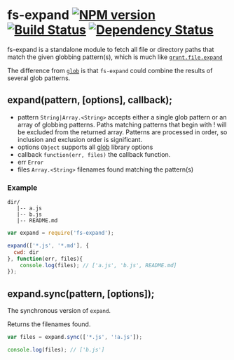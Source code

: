 # fs-expand [![NPM version](https://badge.fury.io/js/fs-expand.png)](http://badge.fury.io/js/fs-expand) [![Build Status](https://travis-ci.org/kaelzhang/node-fs-expand.png?branch=master)](https://travis-ci.org/kaelzhang/node-fs-expand) [![Dependency Status](https://gemnasium.com/kaelzhang/node-fs-expand.png)](https://gemnasium.com/kaelzhang/node-fs-expand)

fs-expand is a standalone module to fetch all file or directory paths that match the given globbing pattern(s), which is much like [`grunt.file.expand`](http://gruntjs.com/api/grunt.file#grunt.file.expand)

The difference from [`glob`](http://www.npmjs.org/package/glob) is that `fs-expand` could combine the results of several glob patterns.

## expand(pattern, [options], callback);

- pattern `String|Array.<String>` accepts either a single glob pattern or an array of globbing patterns. Paths matching patterns that begin with ! will be excluded from the returned array. Patterns are processed in order, so inclusion and exclusion order is significant.
- options `Object` supports all [glob](https://www.npmjs.org/package/glob) library options
- callback `function(err, files)` the callback function.
- err `Error`
- files `Array.<String>` filenames found matching the pattern(s)


### Example

```
dir/
   |-- a.js
   |-- b.js
   |-- README.md
```

```js
var expand = require('fs-expand');

expand(['*.js', '*.md'], {
  cwd: dir
}, function(err, files){
	console.log(files); // ['a.js', 'b.js', README.md]
});
```

## expand.sync(pattern, [options]);

The synchronous version of `expand`.

Returns the filenames found.

```js
var files = expand.sync(['*.js', '!a.js']);

console.log(files); // ['b.js']
```
